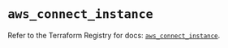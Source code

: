 # `aws_connect_instance`

Refer to the Terraform Registry for docs: [`aws_connect_instance`](https://registry.terraform.io/providers/hashicorp/aws/5.40.0/docs/resources/connect_instance).
